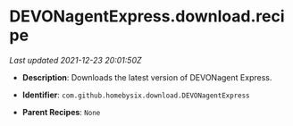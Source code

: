 # DEVONagentExpress.download.recipe

_Last updated 2021-12-23 20:01:50Z_

- **Description**: Downloads the latest version of DEVONagent Express.

- **Identifier**: `com.github.homebysix.download.DEVONagentExpress`

- **Parent Recipes**: `None`
